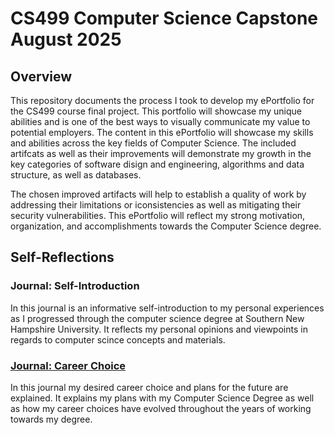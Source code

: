 # CS499  Computer Science Capstone August 2025

## Overview
This repository documents the process I took to develop my ePortfolio for the CS499 course final project. This portfolio will showcase my unique abilities and is one of the best ways to visually communicate my value to potential employers. 
The content in this ePortfolio will showcase my skills and abilities across the key fields of Computer Science. The included artifcats as well as their improvements will demonstrate my growth in the key categories of software disign and engineering, algorithms and data structure,
as well as databases. 

The chosen improved artifacts will help to establish a quality of work by addressing their limitations or iconsistencies as well as mitigating their security vulnerabilities. This ePortfolio will reflect my strong motivation, organization, and accomplishments towards the Computer Science degree.

## Self-Reflections
### Journal: Self-Introduction
In this journal is an informative self-introduction to my personal experiences as I progressed through the computer science degree at Southern New Hampshire University. It reflects my personal opinions and viewpoints in regards to computer scince concepts and materials.

### [Journal: Career Choice](https://github.com/zbaran4240/CS-499/blob/main/Baran_CS499_Journal4-1.docx) 
In this journal my desired career choice and plans for the future are explained. It explains my plans with my Computer Science Degree as well as how my career choices have evolved throughout the years of working towards my degree.
